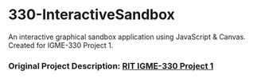 # 330-InteractiveSandbox
An interactive graphical sandbox application using JavaScript & Canvas.  Created for IGME-330 Project 1.

### Original Project Description: [RIT IGME-330 Project 1](https://github.com/tonethar/IGME-330-Fall-2020/blob/master/projects/project-1.md)

